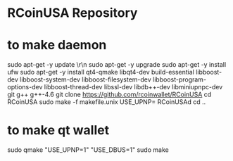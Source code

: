 # RCoinUSA Repository
# to make daemon 
sudo apt-get -y update \r\n
sudo apt-get -y upgrade
sudo apt-get -y install ufw
sudo apt-get -y install qt4-qmake libqt4-dev build-essential libboost-dev libboost-system-dev libboost-filesystem-dev libboost-program-options-dev libboost-thread-dev libssl-dev libdb++-dev libminiupnpc-dev git g++ g++-4.6
git clone https://github.com/rcoinwallet/RCoinUSA
cd RCoinUSA
sudo make -f makefile.unix USE_UPNP= RCoinUSAd
cd ..
# to make qt wallet
sudo qmake "USE_UPNP=1" "USE_DBUS=1"
sudo make

